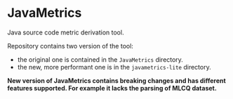 # JavaMetrics
Java source code metric derivation tool.

Repository contains two version of the tool:
* the original one is contained in the `JavaMetrics` directory.
* the new, more performant one is in the `javametrics-lite` directory.

**New version of JavaMetrics contains breaking changes and has different features supported. For example it lacks the parsing of MLCQ dataset.**